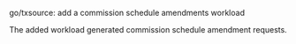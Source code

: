 go/txsource: add a commission schedule amendments workload

The added workload generated commission schedule amendment requests.
